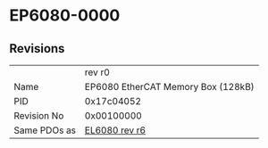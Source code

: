 # EP6080-0000

## Revisions
<table>
<tr>
<td></td>
<td>rev r0</td>
</tr>
<tr>
<td>Name</td>
<td>EP6080 EtherCAT Memory Box (128kB)</td>
</tr>
<tr>
<td>PID</td>
<td>0x17c04052</td>
</tr>
<tr>
<td>Revision No</td>
<td>0x00100000</td>
</tr>
<tr>
<td>Same PDOs as</td>
<td><a href="EL6080.md">EL6080 rev r6</a></td>
</tr>
</table>
